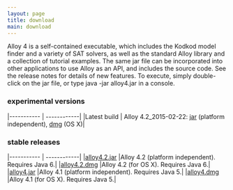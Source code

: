```yaml
---
layout: page
title: download
main: download
---
```


Alloy 4 is a self-contained executable, which includes the Kodkod
model finder and a variety of SAT solvers, as well as the standard
Alloy library and a collection of tutorial examples. The same jar file
can be incorporated into other applications to use Alloy as an API,
and includes the source code. See the release notes for details of new
features. To execute, simply double-click on the jar file, or type
java -jar alloy4.jar in a console.

### experimental versions

|----------- | ------------|
|Latest build | Alloy 4.2_2015-02-22:  [jar](download/alloy4.2_2015-02-22.jar) (platform independent), [dmg](download/alloy4.2_2015-02-22.dmg) (OS X)|

### stable releases

|----------- | ------------|
|[alloy4.2.jar](download/alloy4.2.jar) |Alloy 4.2 (platform independent). Requires Java 6.|
|[alloy4.2.dmg](download/alloy4.2.dmg) |Alloy 4.2 (for OS X). Requires Java 6.|
|[alloy4.jar](download/alloy4.jar) |Alloy 4.1 (platform independent). Requires Java 5.|
|[alloy4.dmg](download/alloy4.dmg) |Alloy 4.1 (for OS X). Requires Java 5.|

